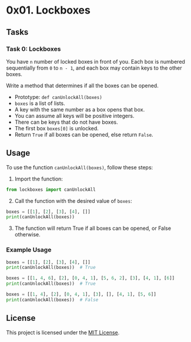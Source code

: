 # 0x01. Lockboxes

## Tasks

### Task 0: Lockboxes

You have `n` number of locked boxes in front of you. Each box is numbered sequentially from `0` to `n - 1`, and each box may contain keys to the other boxes.

Write a method that determines if all the boxes can be opened.

- Prototype: `def canUnlockAll(boxes)`
- `boxes` is a list of lists.
- A key with the same number as a box opens that box.
- You can assume all keys will be positive integers.
- There can be keys that do not have boxes.
- The first box `boxes[0]` is unlocked.
- Return `True` if all boxes can be opened, else return `False`.

## Usage

To use the function `canUnlockAll(boxes)`, follow these steps:

1. Import the function:

```python
from lockboxes import canUnlockAll
```
2. Call the function with the desired value of `boxes`:

```python
boxes = [[1], [2], [3], [4], []]
print(canUnlockAll(boxes))
```
3. The function will return True if all boxes can be opened, or False otherwise.

### Example Usage

```python
boxes = [[1], [2], [3], [4], []]
print(canUnlockAll(boxes))  # True

boxes = [[1, 4, 6], [2], [0, 4, 1], [5, 6, 2], [3], [4, 1], [6]]
print(canUnlockAll(boxes))  # True

boxes = [[1, 4], [2], [0, 4, 1], [3], [], [4, 1], [5, 6]]
print(canUnlockAll(boxes))  # False
```

## License
This project is licensed under the [MIT License](../LICENSE).
